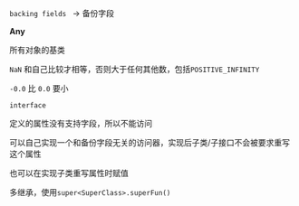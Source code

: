 `backing fields ` -> 备份字段



**Any**

所有对象的基类  

`NaN` 和自己比较才相等，否则大于任何其他数，包括`POSITIVE_INFINITY` 

`-0.0` 比 `0.0` 要小



`interface`  

定义的属性没有支持字段，所以不能访问  

可以自己实现一个和备份字段无关的访问器，实现后子类/子接口不会被要求重写这个属性  

也可以在实现子类重写属性时赋值  

多继承，使用`super<SuperClass>.superFun()`  